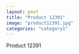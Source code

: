 ```yaml
---
layout: post
title: "Product 12391"
image: "product12391.jpg"
categories: "category1"
---
```

Product 12391
